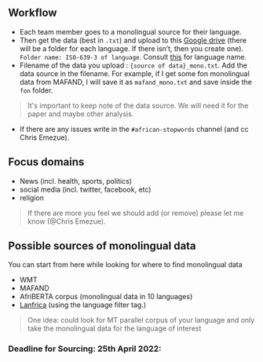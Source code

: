 ## Workflow
- Each team member goes to a monolingual source for their language.
- Then get the data (best in `.txt`) and upload to this [Google drive](https://drive.google.com/drive/folders/11tO917ezdjATB-Ct94mUYfBXf0aVCcuS?usp=sharing) (there will be a folder for each language. If there isn’t, then you create one). `Folder name: IS0-639-3 of language`. Consult [this](https://github.com/masakhane-io/masakhane-preprocessing/blob/main/african-stopwords/LANGUAGE-TABLE.md) for language name. 
- Filename of the data you upload : `{source of data}_mono.txt`. Add the data source in the filename. For example, if I get some fon monolingual data from MAFAND, I will save it as `mafand_mono.txt` and save inside the `fon` folder.
> It's important to keep note of the data source. We will need it for the paper and maybe other analysis.   
- If there are any issues write in the `#african-stopwords` channel (and cc Chris Emezue).

## Focus domains
- News (incl. health, sports, politics)
- social media (incl. twitter, facebook, etc)
- religion 

> If there are more you feel we should add (or remove) please let me know (@Chris Emezue).

## Possible sources of monolingual data
You can start from here while looking for where to find monolingual data
- WMT
- MAFAND
- AfriBERTA corpus (monolingual data in 10 languages)
- [Lanfrica](www.lanfrica.com/records) (using the language filter tag.)
> One idea: could look for MT parallel corpus of your language and only take the monolingual data for the language of interest 


### Deadline for Sourcing: 25th April 2022: 
